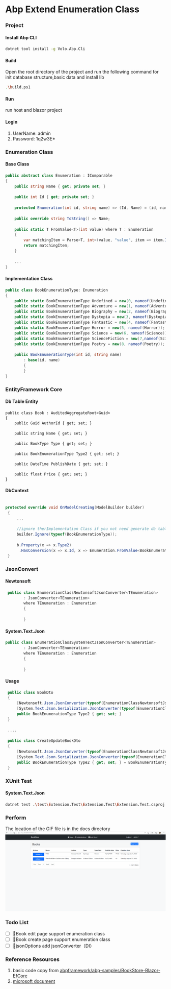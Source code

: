 # Abp Extend Enumeration Class
### Project

#### Install Abp CLI

```bash
dotnet tool install -g Volo.Abp.Cli
```

#### Build

Open the root directory of the project and run the following command for init database structure,basic data and install lib

``` bash
.\build.ps1
```



#### Run

run host and blazor project

#### Login

1. UserName: admin
2. Password: 1q2w3E*



### Enumeration Class

#### Base Class

```C#
public abstract class Enumeration : IComparable
{
    public string Name { get; private set; }

    public int Id { get; private set; }

    protected Enumeration(int id, string name) => (Id, Name) = (id, name);

    public override string ToString() => Name;

    public static T FromValue<T>(int value) where T : Enumeration
    {
        var matchingItem = Parse<T, int>(value, "value", item => item.Id == value);
        return matchingItem;
    }
        
    ...
}
```

#### Implementation Class

``` C#
public class BookEnumerationType: Enumeration
{
    public static BookEnumerationType Undefined = new(0, nameof(Undefined));
    public static BookEnumerationType Adventure = new(1, nameof(Adventure));
    public static BookEnumerationType Biography = new(2, nameof(Biography));
    public static BookEnumerationType Dystopia = new(3, nameof(Dystopia));
    public static BookEnumerationType Fantastic = new(4, nameof(Fantastic));
    public static BookEnumerationType Horror = new(5, nameof(Horror));
    public static BookEnumerationType Science = new(6, nameof(Science));
    public static BookEnumerationType ScienceFiction = new(7,nameof(ScienceFiction));
    public static BookEnumerationType Poetry = new(8, nameof(Poetry));

    public BookEnumerationType(int id, string name)
        : base(id, name)
        {
        }
}
```



### EntityFramework Core

#### Db Table Entity

    public class Book : AuditedAggregateRoot<Guid>
    {
        public Guid AuthorId { get; set; }
    
        public string Name { get; set; }
    
        public BookType Type { get; set; }
    
        public BookEnumerationType Type2 { get; set; }
    
        public DateTime PublishDate { get; set; }
    
        public float Price { get; set; }
    }

#### DbContext

``` C#

protected override void OnModelCreating(ModelBuilder builder)
 {
     ...
     
     //ignore therImplementation Class if you not need generate db table
     builder.Ignore(typeof(BookEnumerationType)); 
    
     b.Property(x => x.Type2)
      .HasConversion(x => x.Id, x => Enumeration.FromValue<BookEnumerationType>(x));
 }
```



### JsonConvert

#### Newtonsoft

``` C#
 public class EnumerationClassNewtonsoftJsonConverter<TEnumeration>
        : JsonConverter<TEnumeration>
        where TEnumeration : Enumeration
        {

        }
```

#### System.Text.Json

``` C#
public class EnumerationClassSystemTextJsonConverter<TEnumeration>
        : JsonConverter<TEnumeration>
        where TEnumeration : Enumeration
        {

        }
```

#### Usage

``` C#
 public class BookDto
 {
     [Newtonsoft.Json.JsonConverter(typeof(EnumerationClassNewtonsoftJsonConverter<BookEnumerationType>))]
     [System.Text.Json.Serialization.JsonConverter(typeof(EnumerationClassSystemTextJsonConverter<BookEnumerationType>))]
     public BookEnumerationType Type2 { get; set; }
 }

 ....
     
 public class CreateUpdateBookDto
 {
     [Newtonsoft.Json.JsonConverter(typeof(EnumerationClassNewtonsoftJsonConverter<BookEnumerationType>))]
     [System.Text.Json.Serialization.JsonConverter(typeof(EnumerationClassSystemTextJsonConverter<BookEnumerationType>))]
     public BookEnumerationType Type2 { get; set; } = BookEnumerationType.Undefined;
 }
```

 

### XUnit Test

#### System.Text.Json

``` bash
dotnet test .\test\Extension.Test\Extension.Test\Extension.Test.csproj
```



### Perform
The location of the GIF file is in the docs directory
![](docs\enumerationClassEditAndSelect.gif)

### Todo List

- [ ] 🥈Book edit page support enumeration class
- [ ] 🥉Book create page support enumeration class
- [ ] 🥇jsonOptions add jsonConverter（DI）

### Reference Resources

1. basic code copy from [abpframework/abp-samples/BookStore-Blazor-EfCore](https://github.com/abpframework/abp-samples/tree/master/BookStore-Blazor-EfCore)
2. [microsoft document](https://docs.microsoft.com/en-us/dotnet/architecture/microservices/microservice-ddd-cqrs-patterns/enumeration-classes-over-enum-types)



